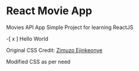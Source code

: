 # React Movie App

Movies API App Simple Project for learning ReactJS

-[ x ] Hello World

Original CSS Credit: [Zimuzo Ejinkeonye](https://codepen.io/zim_ejin/pen/vMPjjq)

Modified CSS as per need
